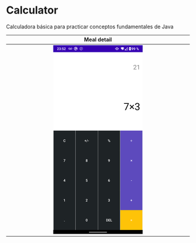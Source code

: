 # Calculator

Calculadora básica para practicar conceptos fundamentales de Java



|                            Meal detail                             |  
|:-------------------------------------------------------------------------:|
| <img src="./readme_images/app.png" style="height: 50%; width:50%;"/>